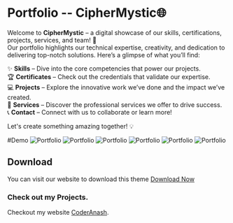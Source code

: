 # Portfolio -- CipherMystic🌐

Welcome to **CipherMystic** – a digital showcase of our skills, certifications, projects, services, and team! 🚀  
Our portfolio highlights our technical expertise, creativity, and dedication to delivering top-notch solutions. Here’s a glimpse of what you’ll find:

✨ **Skills** – Dive into the core competencies that power our projects.  
🏆 **Certificates** – Check out the credentials that validate our expertise.  
💻 **Projects** – Explore the innovative work we’ve done and the impact we’ve created.  
🔧 **Services** – Discover the professional services we offer to drive success.  
📞 **Contact** – Connect with us to collaborate or learn more!

Let's create something amazing together! 💡

#Demo
<img src="https://i.postimg.cc/d1cfBtJ6/15.png" alt="Portfolio">
<img src="https://i.postimg.cc/YSWVYmBj/14.png" alt="Portfolio">
<img src="https://i.postimg.cc/sg8qM48t/13.png" alt="Portfolio">
<img src="https://i.postimg.cc/52jD9RPB/12.png" alt="Portfolio">
<img src="https://i.postimg.cc/X7sTbbgN/11.png" alt="Portfolio">
<img src="https://i.postimg.cc/HsYfRxXP/10.png" alt="Portfolio">



## Download 

You can visit our website to download this theme <a href="mailto:anashmohd611@gmail.com">Download Now</a>

### Check out my Projects.
Checkout my website <a href="https://ciphermystic.me/">CoderAnash</a>.

